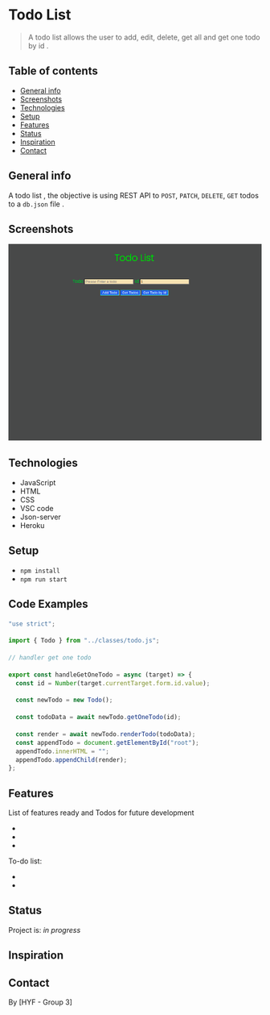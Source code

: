 # Todo List

> A todo list allows the user to add, edit, delete, get all and get one todo by id .

## Table of contents

- [General info](#general-info)
- [Screenshots](#screenshots)
- [Technologies](#technologies)
- [Setup](#setup)
- [Features](#features)
- [Status](#status)
- [Inspiration](#inspiration)
- [Contact](#contact)

## General info

A todo list , the objective is using REST API to `POST`, `PATCH`, `DELETE`, `GET` todos to a `db.json` file .

## Screenshots

![Example screenshot](planning/img/screenShot.png)

## Technologies

- JavaScript
- HTML
- CSS
- VSC code
- Json-server
- Heroku

## Setup

- `npm install`
- `npm run start`

## Code Examples

```js
"use strict";

import { Todo } from "../classes/todo.js";

// handler get one todo

export const handleGetOneTodo = async (target) => {
  const id = Number(target.currentTarget.form.id.value);

  const newTodo = new Todo();

  const todoData = await newTodo.getOneTodo(id);

  const render = await newTodo.renderTodo(todoData);
  const appendTodo = document.getElementById("root");
  appendTodo.innerHTML = "";
  appendTodo.appendChild(render);
};
```

## Features

List of features ready and Todos for future development

-
-
-

To-do list:

-
-

## Status

Project is: _in progress_

## Inspiration

## Contact

By [HYF - Group 3]
